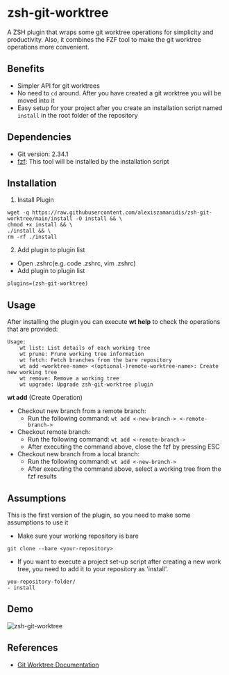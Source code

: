 # zsh-git-worktree

A ZSH plugin that wraps some git worktree operations for simplicity and productivity. Also, it combines the FZF tool to make the git worktree operations more convenient.

## Benefits

-   Simpler API for git worktrees
-   No need to `cd` around. After you have created a git worktree you will be moved into it
-   Easy setup for your project after you create an installation script named `install` in the root folder of the repository

## Dependencies

-   Git version: 2.34.1
-   [fzf](https://github.com/junegunn/fzf): This tool will be installed by the installation script

## Installation

1. Install Plugin

```
wget -q https://raw.githubusercontent.com/alexiszamanidis/zsh-git-worktree/main/install -O install && \
chmod +x install && \
./install && \
rm -rf ./install
```

2.  Add plugin to plugin list

-   Open .zshrc(e.g. code .zshrc, vim .zshrc)
-   Add plugin to plugin list

```
plugins=(zsh-git-worktree)
```

## Usage

After installing the plugin you can execute **wt help** to check the operations that are provided:

```
Usage:
    wt list: List details of each working tree
    wt prune: Prune working tree information
    wt fetch: Fetch branches from the bare repository
    wt add <worktree-name> <(optional-)remote-worktree-name>: Create new working tree
    wt remove: Remove a working tree
    wt upgrade: Upgrade zsh-git-worktree plugin
```

**wt add** (Create Operation)

-   Checkout new branch from a remote branch:
    -   Run the following command: `wt add <-new-branch-> <-remote-branch->`
-   Checkout remote branch:
    -   Run the following command: `wt add <-remote-branch->`
    -   After executing the command above, close the fzf by pressing ESC
-   Checkout new branch from a local branch:
    -   Run the following command: `wt add <-new-branch->`
    -   After executing the command above, select a working tree from the fzf results

## Assumptions

This is the first version of the plugin, so you need to make some assumptions to use it

-   Make sure your working repository is bare

```
git clone --bare <your-repository>
```

-   If you want to execute a project set-up script after creating a new work tree, you need to add it to your repository as 'install'.

```
you-repository-folder/
- install
```

## Demo

![zsh-git-worktree](https://user-images.githubusercontent.com/48658768/147582012-636af175-f296-44c7-b412-8e55117b7931.gif)

## References

-   [Git Worktree Documentation](https://git-scm.com/docs/git-worktree)
